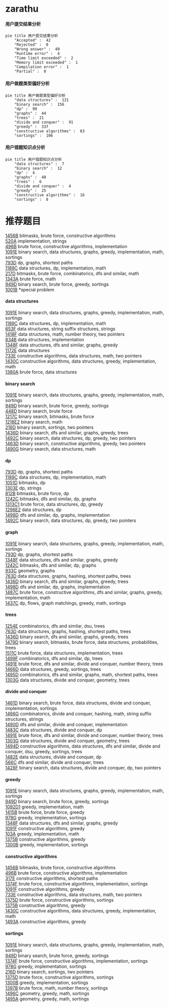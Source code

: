 # zarathu
<!-- tabs:start -->
#### **用户提交结果分析**

```mermaid
pie title 用户提交结果分析
    "Accepted" :  42
    "Rejected" :  0
    "Wrong answer" :  49
    "Runtime error" :  4
    "Time limit exceeded" :  2
    "Memory limit exceeded" :  1
    "Compilation error" :  1
    "Partial" :  0
```
#### **用户做题类型偏好分析**

```mermaid
pie title 用户做题类型偏好分析
    "data structures" :  121
    "binary search" :  156
    "dp" :  99
    "graphs" :  44
    "trees" :  21
    "divide and conquer" :  91
    "greedy" :  337
    "constructive algorithms" :  63
    "sortings" :  106
```
#### **用户错题知识点分析**

```mermaid
pie title 用户错题知识点分析
    "data structures" :  7
    "binary search" :  12
    "dp" :  4
    "graphs" :  40
    "trees" :  6
    "divide and conquer" :  4
    "greedy" :  25
    "constructive algorithms" :  16
    "sortings" :  8
```
<!-- tabs:end -->
# 推荐题目
[1456B](https://codeforces.com/contest/1456/problem/B)		bitmasks,
                        brute force,
                        constructive algorithms		  
[520A](http://codeforces.com/problemset/problem/520/A)		implementation,
                        strings		  
[496B](http://codeforces.com/problemset/problem/496/B)		brute force,
                        constructive algorithms,
                        implementation		  
[1091E](http://codeforces.com/problemset/problem/1091/E)		binary search,
                        data structures,
                        graphs,
                        greedy,
                        implementation,
                        math,
                        sortings		  
[793D](http://codeforces.com/problemset/problem/793/D)		dp,
                        graphs,
                        shortest paths		  
[1189C](http://codeforces.com/problemset/problem/1189/C)		data structures,
                        dp,
                        implementation,
                        math		  
[217D](http://codeforces.com/problemset/problem/217/D)		bitmasks,
                        brute force,
                        combinatorics,
                        dfs and similar,
                        math		  
[1343A](http://codeforces.com/problemset/problem/1343/A)		brute force,
                        math		  
[949D](http://codeforces.com/problemset/problem/949/D)		binary search,
                        brute force,
                        greedy,
                        sortings		  
[1001B](http://codeforces.com/problemset/problem/1001/B)		*special problem		  
<!-- tabs:start -->
#### **data structures**
[1091E](http://codeforces.com/problemset/problem/1091/E)		binary search,
                        data structures,
                        graphs,
                        greedy,
                        implementation,
                        math,
                        sortings		  
[1189C](http://codeforces.com/problemset/problem/1189/C)		data structures,
                        dp,
                        implementation,
                        math		  
[653F](http://codeforces.com/problemset/problem/653/F)		data structures,
                        string suffix structures,
                        strings		  
[1418F](http://codeforces.com/problemset/problem/1418/F)		data structures,
                        math,
                        number theory,
                        two pointers		  
[834B](http://codeforces.com/problemset/problem/834/B)		data structures,
                        implementation		  
[1348F](http://codeforces.com/problemset/problem/1348/F)		data structures,
                        dfs and similar,
                        graphs,
                        greedy		  
[1172E](http://codeforces.com/problemset/problem/1172/E)		data structures		  
[733E](http://codeforces.com/problemset/problem/733/E)		constructive algorithms,
                        data structures,
                        math,
                        two pointers		  
[1430C](http://codeforces.com/problemset/problem/1430/C)		constructive algorithms,
                        data structures,
                        greedy,
                        implementation,
                        math		  
[1380A](http://codeforces.com/problemset/problem/1380/A)		brute force,
                        data structures		  
#### **binary search**
[1091E](http://codeforces.com/problemset/problem/1091/E)		binary search,
                        data structures,
                        graphs,
                        greedy,
                        implementation,
                        math,
                        sortings		  
[949D](http://codeforces.com/problemset/problem/949/D)		binary search,
                        brute force,
                        greedy,
                        sortings		  
[448D](http://codeforces.com/problemset/problem/448/D)		binary search,
                        brute force		  
[1217C](http://codeforces.com/problemset/problem/1217/C)		binary search,
                        bitmasks,
                        brute force		  
[1216E2](http://codeforces.com/problemset/problem/1216/E2)		binary search,
                        math		  
[216D](http://codeforces.com/problemset/problem/216/D)		binary search,
                        sortings,
                        two pointers		  
[1436D](http://codeforces.com/problemset/problem/1436/D)		binary search,
                        dfs and similar,
                        graphs,
                        greedy,
                        trees		  
[1492C](http://codeforces.com/problemset/problem/1492/C)		binary search,
                        data structures,
                        dp,
                        greedy,
                        two pointers		  
[1463D](http://codeforces.com/problemset/problem/1463/D)		binary search,
                        constructive algorithms,
                        greedy,
                        two pointers		  
[1490G](http://codeforces.com/problemset/problem/1490/G)		binary search,
                        data structures,
                        math		  
#### **dp**
[793D](http://codeforces.com/problemset/problem/793/D)		dp,
                        graphs,
                        shortest paths		  
[1189C](http://codeforces.com/problemset/problem/1189/C)		data structures,
                        dp,
                        implementation,
                        math		  
[1051D](http://codeforces.com/problemset/problem/1051/D)		bitmasks,
                        dp		  
[1303E](http://codeforces.com/problemset/problem/1303/E)		dp,
                        strings		  
[812B](http://codeforces.com/problemset/problem/812/B)		bitmasks,
                        brute force,
                        dp		  
[1242C](http://codeforces.com/problemset/problem/1242/C)		bitmasks,
                        dfs and similar,
                        dp,
                        graphs		  
[1313C1](http://codeforces.com/problemset/problem/1313/C1)		brute force,
                        data structures,
                        dp,
                        greedy		  
[1296E2](http://codeforces.com/problemset/problem/1296/E2)		data structures,
                        dp		  
[1498D](http://codeforces.com/problemset/problem/1498/D)		dfs and similar,
                        dp,
                        graphs,
                        implementation		  
[1492C](http://codeforces.com/problemset/problem/1492/C)		binary search,
                        data structures,
                        dp,
                        greedy,
                        two pointers		  
#### **graph**
[1091E](http://codeforces.com/problemset/problem/1091/E)		binary search,
                        data structures,
                        graphs,
                        greedy,
                        implementation,
                        math,
                        sortings		  
[793D](http://codeforces.com/problemset/problem/793/D)		dp,
                        graphs,
                        shortest paths		  
[1348F](http://codeforces.com/problemset/problem/1348/F)		data structures,
                        dfs and similar,
                        graphs,
                        greedy		  
[1242C](http://codeforces.com/problemset/problem/1242/C)		bitmasks,
                        dfs and similar,
                        dp,
                        graphs		  
[933C](http://codeforces.com/problemset/problem/933/C)		geometry,
                        graphs		  
[763D](http://codeforces.com/problemset/problem/763/D)		data structures,
                        graphs,
                        hashing,
                        shortest paths,
                        trees		  
[1436D](http://codeforces.com/problemset/problem/1436/D)		binary search,
                        dfs and similar,
                        graphs,
                        greedy,
                        trees		  
[1498D](http://codeforces.com/problemset/problem/1498/D)		dfs and similar,
                        dp,
                        graphs,
                        implementation		  
[1487C](http://codeforces.com/problemset/problem/1487/C)		brute force,
                        constructive algorithms,
                        dfs and similar,
                        graphs,
                        greedy,
                        implementation,
                        math		  
[1437C](http://codeforces.com/problemset/problem/1437/C)		dp,
                        flows,
                        graph matchings,
                        greedy,
                        math,
                        sortings		  
#### **trees**
[1254E](http://codeforces.com/problemset/problem/1254/E)		combinatorics,
                        dfs and similar,
                        dsu,
                        trees		  
[763D](http://codeforces.com/problemset/problem/763/D)		data structures,
                        graphs,
                        hashing,
                        shortest paths,
                        trees		  
[1436D](http://codeforces.com/problemset/problem/1436/D)		binary search,
                        dfs and similar,
                        graphs,
                        greedy,
                        trees		  
[1479D](http://codeforces.com/problemset/problem/1479/D)		binary search,
                        bitmasks,
                        brute force,
                        data structures,
                        probabilities,
                        trees		  
[1511C](http://codeforces.com/problemset/problem/1511/C)		brute force,
                        data structures,
                        implementation,
                        trees		  
[1499F](http://codeforces.com/problemset/problem/1499/F)		combinatorics,
                        dfs and similar,
                        dp,
                        trees		  
[1491E](http://codeforces.com/problemset/problem/1491/E)		brute force,
                        dfs and similar,
                        divide and conquer,
                        number theory,
                        trees		  
[1466D](http://codeforces.com/problemset/problem/1466/D)		data structures,
                        greedy,
                        sortings,
                        trees		  
[1495D](http://codeforces.com/problemset/problem/1495/D)		combinatorics,
                        dfs and similar,
                        graphs,
                        math,
                        shortest paths,
                        trees		  
[1303G](http://codeforces.com/problemset/problem/1303/G)		data structures,
                        divide and conquer,
                        geometry,
                        trees		  
#### **divide and conquer**
[1461D](http://codeforces.com/problemset/problem/1461/D)		binary search,
                        brute force,
                        data structures,
                        divide and conquer,
                        implementation,
                        sortings		  
[1466G](http://codeforces.com/problemset/problem/1466/G)		combinatorics,
                        divide and conquer,
                        hashing,
                        math,
                        string suffix structures,
                        strings		  
[1490D](http://codeforces.com/problemset/problem/1490/D)		dfs and similar,
                        divide and conquer,
                        implementation		  
[1483C](https://codeforces.com/contest/1483/problem/C)		data structures,
                        divide and conquer,
                        dp		  
[1491E](http://codeforces.com/problemset/problem/1491/E)		brute force,
                        dfs and similar,
                        divide and conquer,
                        number theory,
                        trees		  
[1303G](http://codeforces.com/problemset/problem/1303/G)		data structures,
                        divide and conquer,
                        geometry,
                        trees		  
[1494D](http://codeforces.com/problemset/problem/1494/D)		constructive algorithms,
                        data structures,
                        dfs and similar,
                        divide and conquer,
                        dsu,
                        greedy,
                        sortings,
                        trees		  
[1482E](http://codeforces.com/problemset/problem/1482/E)		data structures,
                        divide and conquer,
                        dp		  
[566C](http://codeforces.com/problemset/problem/566/C)		dfs and similar,
                        divide and conquer,
                        trees		  
[1428F](http://codeforces.com/problemset/problem/1428/F)		binary search,
                        data structures,
                        divide and conquer,
                        dp,
                        two pointers		  
#### **greedy**
[1091E](http://codeforces.com/problemset/problem/1091/E)		binary search,
                        data structures,
                        graphs,
                        greedy,
                        implementation,
                        math,
                        sortings		  
[949D](http://codeforces.com/problemset/problem/949/D)		binary search,
                        brute force,
                        greedy,
                        sortings		  
[1092D1](http://codeforces.com/problemset/problem/1092/D1)		greedy,
                        implementation,
                        math		  
[1415B](http://codeforces.com/problemset/problem/1415/B)		brute force,
                        brute force,
                        greedy		  
[978G](http://codeforces.com/problemset/problem/978/G)		greedy,
                        implementation,
                        sortings		  
[1348F](http://codeforces.com/problemset/problem/1348/F)		data structures,
                        dfs and similar,
                        graphs,
                        greedy		  
[1091F](http://codeforces.com/problemset/problem/1091/F)		constructive algorithms,
                        greedy		  
[103A](http://codeforces.com/problemset/problem/103/A)		greedy,
                        implementation,
                        math		  
[1375B](http://codeforces.com/problemset/problem/1375/B)		constructive algorithms,
                        greedy		  
[1300B](http://codeforces.com/problemset/problem/1300/B)		greedy,
                        implementation,
                        sortings		  
#### **constructive algorithms**
[1456B](https://codeforces.com/contest/1456/problem/B)		bitmasks,
                        brute force,
                        constructive algorithms		  
[496B](http://codeforces.com/problemset/problem/496/B)		brute force,
                        constructive algorithms,
                        implementation		  
[317E](http://codeforces.com/problemset/problem/317/E)		constructive algorithms,
                        shortest paths		  
[1374F](http://codeforces.com/problemset/problem/1374/F)		brute force,
                        constructive algorithms,
                        implementation,
                        sortings		  
[1091F](http://codeforces.com/problemset/problem/1091/F)		constructive algorithms,
                        greedy		  
[733E](http://codeforces.com/problemset/problem/733/E)		constructive algorithms,
                        data structures,
                        math,
                        two pointers		  
[1375D](http://codeforces.com/problemset/problem/1375/D)		brute force,
                        constructive algorithms,
                        sortings		  
[1375B](http://codeforces.com/problemset/problem/1375/B)		constructive algorithms,
                        greedy		  
[1430C](http://codeforces.com/problemset/problem/1430/C)		constructive algorithms,
                        data structures,
                        greedy,
                        implementation,
                        math		  
[1493A](http://codeforces.com/problemset/problem/1493/A)		constructive algorithms,
                        greedy		  
#### **sortings**
[1091E](http://codeforces.com/problemset/problem/1091/E)		binary search,
                        data structures,
                        graphs,
                        greedy,
                        implementation,
                        math,
                        sortings		  
[949D](http://codeforces.com/problemset/problem/949/D)		binary search,
                        brute force,
                        greedy,
                        sortings		  
[1374F](http://codeforces.com/problemset/problem/1374/F)		brute force,
                        constructive algorithms,
                        implementation,
                        sortings		  
[978G](http://codeforces.com/problemset/problem/978/G)		greedy,
                        implementation,
                        sortings		  
[216D](http://codeforces.com/problemset/problem/216/D)		binary search,
                        sortings,
                        two pointers		  
[1375D](http://codeforces.com/problemset/problem/1375/D)		brute force,
                        constructive algorithms,
                        sortings		  
[1300B](http://codeforces.com/problemset/problem/1300/B)		greedy,
                        implementation,
                        sortings		  
[1397B](http://codeforces.com/problemset/problem/1397/B)		brute force,
                        math,
                        number theory,
                        sortings		  
[1496C](https://codeforces.com/contest/1496/problem/C)		geometry,
                        greedy,
                        math,
                        sortings		  
[1495A](http://codeforces.com/problemset/problem/1495/A)		geometry,
                        greedy,
                        math,
                        sortings		  
<!-- tabs:end -->
